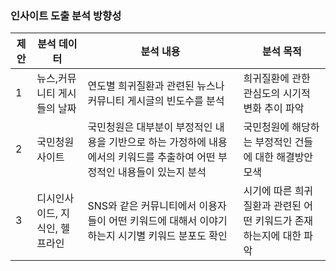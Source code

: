 ### 인사이트 도출 분석 방향성

|제안|분석 데이터|분석 내용|분석 목적|
|--|--|--|--|
|1|뉴스,커뮤니티 게시들의 날짜|연도별 희귀질환과 관련된 뉴스나 커뮤니티 게시글의 빈도수를 분석|희귀질환에 관한 관심도의 시기적 변화 추이 파악|
|2|국민청원사이트|국민청원은 대부분이 부정적인 내용을 기반으로 하는 가정하에 내용에서의 키워드를 추출하여 어떤 부정적인 내용들이 있는지 분석|국민청원에 해당하는 부정적인 건들에 대한 해결방안 모색|
|3|디시인사이드, 지식인, 헬프라인|SNS와 같은 커뮤니티에서 이용자들이 어떤 키워드에 대해서 이야기 하는지 시기별 키워드 분포도 확인|시기에 따른 희귀질환과 관련된 어떤 키워드가 존재하는지에 대한 파악|
